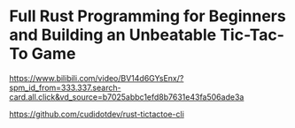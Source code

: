 # Full Rust Programming for Beginners and Building an Unbeatable Tic-Tac-To Game

https://www.bilibili.com/video/BV14d6GYsEnx/?spm_id_from=333.337.search-card.all.click&vd_source=b7025abbc1efd8b7631e43fa506ade3a

https://github.com/cudidotdev/rust-tictactoe-cli
